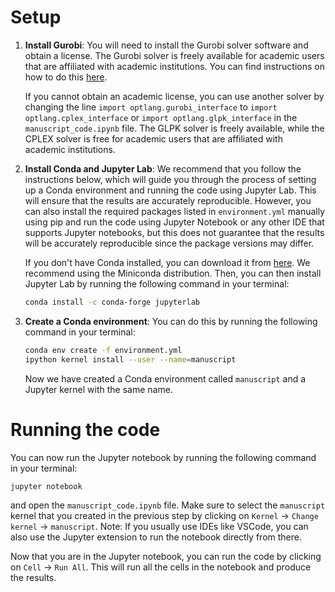 # Setup

1. **Install Gurobi**: You will need to install the Gurobi solver software and obtain a license. The Gurobi solver is freely available for academic users that are affiliated with academic institutions. You can find instructions on how to do this [here](https://www.gurobi.com/academia/academic-program-and-licenses/).
   
   If you cannot obtain an academic license, you can use another solver by changing the line `import optlang.gurobi_interface` to `import optlang.cplex_interface` or `import optlang.glpk_interface` in the `manuscript_code.ipynb` file. The GLPK solver is freely available, while the CPLEX solver is free for academic users that are affiliated with academic institutions.

2. **Install Conda and Jupyter Lab**: We recommend that you follow the instructions below, which will guide you through the process of setting up a Conda environment and running the code using Jupyter Lab. This will ensure that the results are accurately reproducible. However, you can also install the required packages listed in `environment.yml` manually using pip and run the code using Jupyter Notebook or any other IDE that supports Jupyter notebooks, but this does not guarantee that the results will be accurately reproducible since the package versions may differ.

    If you don't have Conda installed, you can download it from [here](https://docs.conda.io/en/latest/miniconda.html). We recommend using the Miniconda distribution. Then, you can then install Jupyter Lab by running the following command in your terminal:

    ```bash
    conda install -c conda-forge jupyterlab
    ```

3. **Create a Conda environment**: You can do this by running the following command in your terminal:

    ```bash
    conda env create -f environment.yml
    ipython kernel install --user --name=manuscript
    ```
    Now we have created a Conda environment called `manuscript` and a Jupyter kernel with the same name.

# Running the code
You can now run the Jupyter notebook by running the following command in your terminal:
```bash
jupyter notebook
```
and open the `manuscript_code.ipynb` file. Make sure to select the `manuscript` kernel that you created in the previous step by clicking on `Kernel` -> `Change kernel` -> `manuscript`.
Note: If you usually use IDEs like VSCode, you can also use the Jupyter extension to run the notebook directly from there.

Now that you are in the Jupyter notebook, you can run the code by clicking on `Cell` -> `Run All`. This will run all the cells in the notebook and produce the results.
